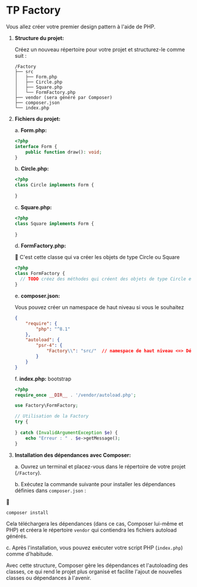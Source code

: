 # TP Factory

Vous allez créer votre premier design pattern à l'aide de PHP.

1. **Structure du projet:**

   Créez un nouveau répertoire pour votre projet et structurez-le comme suit :

   ```
   /Factory
   ├── src
   │   ├── Form.php
   │   ├── Circle.php
   │   ├── Square.php
   │   └── FormFactory.php
   ├── vendor (sera généré par Composer)
   ├── composer.json
   └── index.php
   ```

2. **Fichiers du projet:**

   a. **Form.php:**

   ```php
   <?php
   interface Form {
       public function draw(): void;
   }
   ```

   b. **Circle.php:**

   ```php
   <?php
   class Circle implements Form {
       
   }
   ```

   c. **Square.php:**

   ```php
   <?php
   class Square implements Form {
      
   }
   ```

   d. **FormFactory.php:**

   :rocket: C'est cette classe qui va créer les objets de type Circle ou Square

   ```php
   <?php
   class FormFactory {
     // TODO créez des méthodes qui créent des objets de type Circle et Square
   }
   ```

   e. **composer.json:**

   Vous pouvez créer un namespace de haut niveau si vous le souhaitez

   ```json
   {
       "require": {
           "php": "^8.1"
       },
       "autoload": {
           "psr-4": {
               "Factory\\": "src/"  // namespace de haut niveau <=> Définit les objets dans un namespace pour les "isolées" de l'espace des noms des autres classes.
           }
       }
   }
   ```

   f. **index.php:** bootstrap 

   ```php
   <?php
   require_once __DIR__ . '/vendor/autoload.php';

   use Factory\FormFactory;

   // Utilisation de la Factory
   try {
       
   } catch (InvalidArgumentException $e) {
       echo "Erreur : " . $e->getMessage();
   }
   ```

3. **Installation des dépendances avec Composer:**

   a. Ouvrez un terminal et placez-vous dans le répertoire de votre projet (`/Factory`).

   b. Exécutez la commande suivante pour installer les dépendances définies dans `composer.json` :

:shell:

   ```bash
   composer install
   ```

   Cela téléchargera les dépendances (dans ce cas, Composer lui-même et PHP) et créera le répertoire `vendor` qui contiendra les fichiers autoload générés.

   c. Après l'installation, vous pouvez exécuter votre script PHP (`index.php`) comme d'habitude.

Avec cette structure, Composer gère les dépendances et l'autoloading des classes, ce qui rend le projet plus organisé et facilite l'ajout de nouvelles classes ou dépendances à l'avenir.